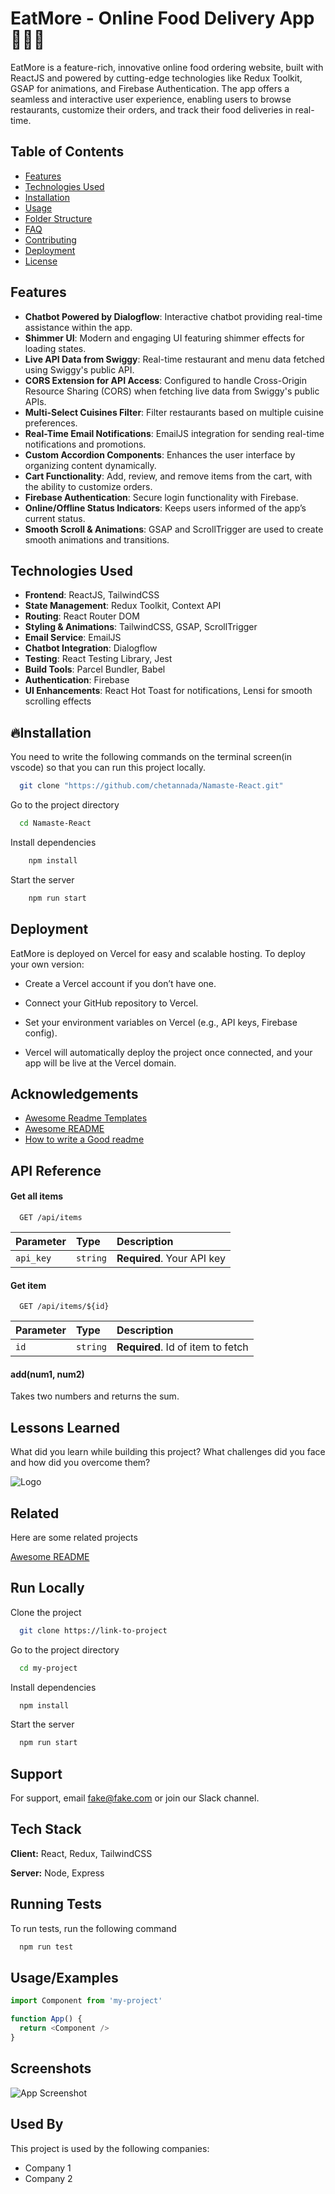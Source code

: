 
# EatMore - Online Food Delivery App 🍔🍕🍜

EatMore is a feature-rich, innovative online food ordering website, built with ReactJS and powered by cutting-edge technologies like Redux Toolkit, GSAP for animations, and Firebase Authentication. The app offers a seamless and interactive user experience, enabling users to browse restaurants, customize their orders, and track their food deliveries in real-time.


## Table of Contents
- [Features](#features)
- [Technologies Used](#technologies-used)
- [Installation](#installation)
- [Usage](#usage)
- [Folder Structure](#folder-structure)
- [FAQ](#faq)
- [Contributing](#contributing)
- [Deployment](#deployment)
- [License](#license)

## Features
- **Chatbot Powered by Dialogflow**: Interactive chatbot providing real-time assistance within the app.
- **Shimmer UI**: Modern and engaging UI featuring shimmer effects for loading states.
- **Live API Data from Swiggy**: Real-time restaurant and menu data fetched using Swiggy's public API.
- **CORS Extension for API Access**: Configured to handle Cross-Origin Resource Sharing (CORS) when fetching live data from Swiggy's public APIs.
- **Multi-Select Cuisines Filter**: Filter restaurants based on multiple cuisine preferences.
- **Real-Time Email Notifications**: EmailJS integration for sending real-time notifications and promotions.
- **Custom Accordion Components**: Enhances the user interface by organizing content dynamically.
- **Cart Functionality**: Add, review, and remove items from the cart, with the ability to customize orders.
- **Firebase Authentication**: Secure login functionality with Firebase.
- **Online/Offline Status Indicators**: Keeps users informed of the app’s current status.
- **Smooth Scroll & Animations**: GSAP and ScrollTrigger are used to create smooth animations and transitions.
## Technologies Used
- **Frontend**: ReactJS, TailwindCSS
- **State Management**: Redux Toolkit, Context API
- **Routing**: React Router DOM
- **Styling & Animations**: TailwindCSS, GSAP, ScrollTrigger
- **Email Service**: EmailJS
- **Chatbot Integration**: Dialogflow
- **Testing**: React Testing Library, Jest
- **Build Tools**: Parcel Bundler, Babel
- **Authentication**: Firebase
- **UI Enhancements**: React Hot Toast for notifications, Lensi for smooth scrolling effects
## 🔥Installation

You need to write the following commands on the terminal screen(in vscode) so that you can run this project locally.

```bash
  git clone "https://github.com/chetannada/Namaste-React.git"
```

Go to the project directory
```bash
  cd Namaste-React
```

Install dependencies
```bash
    npm install
```

Start the server
```bash
    npm run start
```

    
## Deployment
EatMore is deployed on Vercel for easy and scalable hosting. To deploy your own version:

-  Create a Vercel account if you don’t have one.

- Connect your GitHub repository to Vercel.

- Set your environment variables on Vercel (e.g., API keys, Firebase config).

- Vercel will automatically deploy the project once connected, and your app will be live at the Vercel domain.




## Acknowledgements

 - [Awesome Readme Templates](https://awesomeopensource.com/project/elangosundar/awesome-README-templates)
 - [Awesome README](https://github.com/matiassingers/awesome-readme)
 - [How to write a Good readme](https://bulldogjob.com/news/449-how-to-write-a-good-readme-for-your-github-project)


## API Reference

#### Get all items

```http
  GET /api/items
```

| Parameter | Type     | Description                |
| :-------- | :------- | :------------------------- |
| `api_key` | `string` | **Required**. Your API key |

#### Get item

```http
  GET /api/items/${id}
```

| Parameter | Type     | Description                       |
| :-------- | :------- | :-------------------------------- |
| `id`      | `string` | **Required**. Id of item to fetch |

#### add(num1, num2)

Takes two numbers and returns the sum.


## Lessons Learned

What did you learn while building this project? What challenges did you face and how did you overcome them?


![Logo](https://dev-to-uploads.s3.amazonaws.com/uploads/articles/th5xamgrr6se0x5ro4g6.png)


## Related

Here are some related projects

[Awesome README](https://github.com/matiassingers/awesome-readme)


## Run Locally

Clone the project

```bash
  git clone https://link-to-project
```

Go to the project directory

```bash
  cd my-project
```

Install dependencies

```bash
  npm install
```

Start the server

```bash
  npm run start
```


## Support

For support, email fake@fake.com or join our Slack channel.


## Tech Stack

**Client:** React, Redux, TailwindCSS

**Server:** Node, Express


## Running Tests

To run tests, run the following command

```bash
  npm run test
```


## Usage/Examples

```javascript
import Component from 'my-project'

function App() {
  return <Component />
}
```


## Screenshots

![App Screenshot](https://via.placeholder.com/468x300?text=App+Screenshot+Here)


## Used By

This project is used by the following companies:

- Company 1
- Company 2

